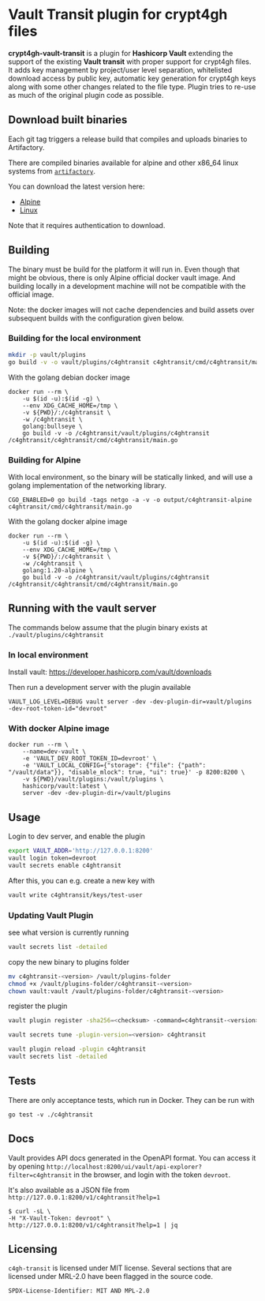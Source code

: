 # Vault Transit plugin for crypt4gh files
**crypt4gh-vault-transit** is a plugin for **Hashicorp Vault** extending the
support of the existing **Vault transit** with proper support for crypt4gh
files. It adds key management by project/user level separation, whitelisted
download access by public key, automatic key generation for crypt4gh keys
along with some other changes related to the file type. Plugin tries to re-use
as much of the original plugin code as possible.

## Download built binaries

Each git tag triggers a release build that compiles and uploads binaries to Artifactory. 

There are compiled binaries available for alpine and other x86_64 linux systems from [`artifactory`](https://sds-docker.artifactory.ci.csc.fi/artifactory/webapp/#/artifacts/browse/tree/General/sds-generic-local/c4gh-transit/c4ghtransit-alpine).

You can download the latest version here:
- [Alpine](https://artifactory.ci.csc.fi/artifactory/sds-generic-local/c4gh-transit/c4ghtransit-alpine)
- [Linux](https://artifactory.ci.csc.fi/artifactory/sds-generic-local/c4gh-transit/c4ghtransit)

Note that it requires authentication to download.

## Building
The binary must be build for the platform it will run in.
Even though that might be obvious, there is only Alpine official docker vault image.
And building locally in a development machine will not be compatible with the 
official image.

Note: the docker images will not cache dependencies and build assets over subsequent builds with the configuration given below.

### Building for the local environment

```bash
mkdir -p vault/plugins
go build -v -o vault/plugins/c4ghtransit c4ghtransit/cmd/c4ghtransit/main.go
```

With the golang debian docker image
```
docker run --rm \
    -u $(id -u):$(id -g) \
    --env XDG_CACHE_HOME=/tmp \
    -v ${PWD}/:/c4ghtransit \
    -w /c4ghtransit \
    golang:bullseye \
    go build -v -o /c4ghtransit/vault/plugins/c4ghtransit /c4ghtransit/c4ghtransit/cmd/c4ghtransit/main.go
```

### Building for Alpine

With local environment, so the binary will be statically linked, and will use a golang implementation of the networking library.

    CGO_ENABLED=0 go build -tags netgo -a -v -o output/c4ghtransit-alpine c4ghtransit/cmd/c4ghtransit/main.go

With the golang docker alpine image
```
docker run --rm \
    -u $(id -u):$(id -g) \
    --env XDG_CACHE_HOME=/tmp \
    -v ${PWD}/:/c4ghtransit \
    -w /c4ghtransit \
    golang:1.20-alpine \
    go build -v -o /c4ghtransit/vault/plugins/c4ghtransit /c4ghtransit/c4ghtransit/cmd/c4ghtransit/main.go
```

## Running with the vault server

The commands below assume that the plugin binary exists at `./vault/plugins/c4ghtransit`

### In local environment
Install vault: https://developer.hashicorp.com/vault/downloads

Then run a development server with the plugin available

`VAULT_LOG_LEVEL=DEBUG vault server -dev -dev-plugin-dir=vault/plugins -dev-root-token-id="devroot"`

### With docker Alpine image
```
docker run --rm \
    --name=dev-vault \
    -e 'VAULT_DEV_ROOT_TOKEN_ID=devroot' \
    -e 'VAULT_LOCAL_CONFIG={"storage": {"file": {"path": "/vault/data"}}, "disable_mlock": true, "ui": true}' -p 8200:8200 \
    -v ${PWD}/vault/plugins:/vault/plugins \
    hashicorp/vault:latest \
    server -dev -dev-plugin-dir=/vault/plugins
```

## Usage
Login to dev server, and enable the plugin
```bash
export VAULT_ADDR='http://127.0.0.1:8200'
vault login token=devroot
vault secrets enable c4ghtransit
```

After this, you can e.g. create a new key with
```bash
vault write c4ghtransit/keys/test-user
```

### Updating Vault Plugin

see what version is currently running
```bash
vault secrets list -detailed
```

copy the new binary to plugins folder
```bash
mv c4ghtransit-<version> /vault/plugins-folder
chmod +x /vault/plugins-folder/c4ghtransit-<version>
chown vault:vault /vault/plugins-folder/c4ghtransit-<version>
```

register the plugin
```bash
vault plugin register -sha256=<checksum> -command=c4ghtransit-<version> -version=<version> secret c4ghtransit

vault secrets tune -plugin-version=<version> c4ghtransit

vault plugin reload -plugin c4ghtransit
vault secrets list -detailed
```
## Tests
There are only acceptance tests, which run in Docker. They can be run with

    go test -v ./c4ghtransit

## Docs
Vault provides API docs generated in the OpenAPI format. You can access it by opening 
`http://localhost:8200/ui/vault/api-explorer?filter=c4ghtransit` in the browser, and
login with the token `devroot`.

It's also available as a JSON file from `http://127.0.0.1:8200/v1/c4ghtransit?help=1`

    $ curl -sL \
    -H "X-Vault-Token: devroot" \
    http://127.0.0.1:8200/v1/c4ghtransit?help=1 | jq

## Licensing

`c4gh-transit` is licensed under MIT license. 
Several sections that are licensed under MRL-2.0 have been flagged in the source code.

`SPDX-License-Identifier: MIT AND MPL-2.0`
